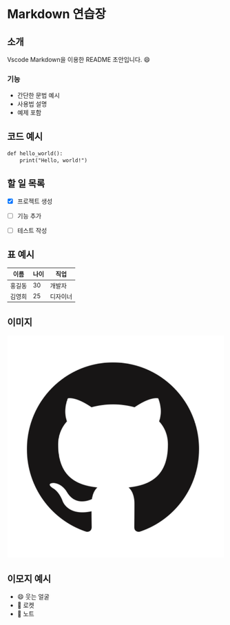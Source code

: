 # Markdown 연습장
## 소개
Vscode Markdown을 이용한 README 초안입니다. :smile:
### 기능
- 간단한 문법 예시
- 사용법 설명
- 예제 포함
## 코드 예시
```
def hello_world():
    print("Hello, world!")
```
## 할 일 목록
- [x] 프로젝트 생성
- [ ] 기능 추가
- [ ] 테스트 작성


## 표 예시
|이름|나이|직업|
|---|---|---|
|홍길동|30|개발자|
|김영희|25|디자이너|


## 이미지
![git_image](./git_image.png)


## 이모지 예시
- :smile: 웃는 얼굴
- :rocket: 로켓
- :memo: 노트
